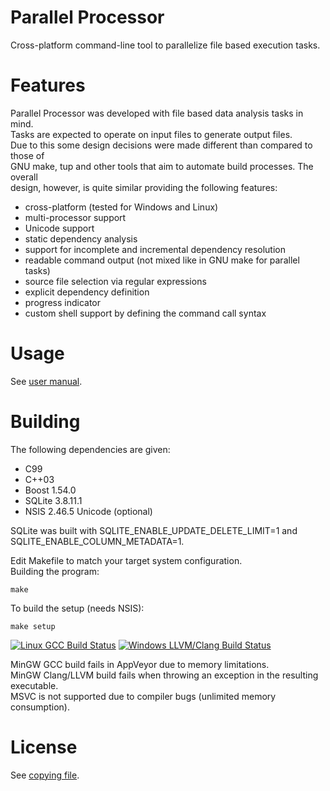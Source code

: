 Parallel Processor
==================

Cross-platform command-line tool to parallelize file based execution tasks.  

Features
========

Parallel Processor was developed with file based data analysis tasks in mind.  
Tasks are expected to operate on input files to generate output files.  
Due to this some design decisions were made different than compared to those of  
GNU make, tup and other tools that aim to automate build processes. The overall  
design, however, is quite similar providing the following features:  
- cross-platform (tested for Windows and Linux)
- multi-processor support
- Unicode support
- static dependency analysis
- support for incomplete and incremental dependency resolution
- readable command output (not mixed like in GNU make for parallel tasks)
- source file selection via regular expressions
- explicit dependency definition
- progress indicator
- custom shell support by defining the command call syntax

Usage
=====

See [user manual](doc/pp-user-manual.pdf).  

Building
========

The following dependencies are given:  
- C99
- C++03
- Boost 1.54.0
- SQLite 3.8.11.1
- NSIS 2.46.5 Unicode (optional)

SQLite was built with SQLITE_ENABLE_UPDATE_DELETE_LIMIT=1 and  
SQLITE_ENABLE_COLUMN_METADATA=1.  
  
Edit Makefile to match your target system configuration.  
Building the program:  

    make

To build the setup (needs NSIS):  

    make setup

[![Linux GCC Build Status](https://img.shields.io/travis/daniel-starke/pp/master.svg?label=Linux)](https://travis-ci.org/daniel-starke/pp)
[![Windows LLVM/Clang Build Status](https://img.shields.io/appveyor/ci/danielstarke/pp/master.svg?label=Windows)](https://ci.appveyor.com/project/danielstarke/pp)    

MinGW GCC build fails in AppVeyor due to memory limitations.  
MinGW Clang/LLVM build fails when throwing an exception in the resulting executable.  
MSVC is not supported due to compiler bugs (unlimited memory consumption).

License
=======

See [copying file](doc/COPYING).  

